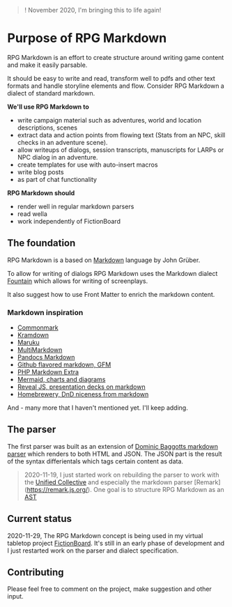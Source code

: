 > ! November 2020, I'm bringing this to life again!

# Purpose of RPG Markdown

RPG Markdown is an effort to create structure around writing game content and make it easily parsable. 

It should be easy to write and read, transform well to pdfs and other text formats and handle storyline elements and flow. Consider RPG Markdown a dialect of standard markdown.

**We'll use RPG Markdown to**

- write campaign material such as adventures, world and location descriptions, scenes
- extract data and action points from flowing text (Stats from an NPC, skill checks in an adventure scene).
- allow writeups of dialogs, session transcripts, manuscripts for LARPs or NPC dialog in an adventure.
- create templates for use with auto-insert macros
- write blog posts
- as part of chat functionality

**RPG Markdown should**

- render well in regular markdown parsers
- read wella
- work independently of FictionBoard

## The foundation

RPG Markdown is a based on [Markdown](http://daringfireball.net/projects/markdown/) language by John Grüber.

To allow for writing of dialogs RPG Markdown uses the Markdown dialect [Fountain](http://fountain.io/) which allows for writing of screenplays.

It also suggest how to use Front Matter to enrich the markdown content.

### Markdown inspiration

- [Commonmark](https://commonmark.org/)
- [Kramdown](https://kramdown.gettalong.org/)
- [Maruku](http://maruku.rubyforge.org/maruku.html)
- [MultiMarkdown](http://fletcherpenney.net/multimarkdown/)
- [Pandocs Markdown](http://johnmacfarlane.net/pandoc/README.html#pandocs-markdown)
- [Github flavored markdown, GFM](https://github.github.com/gfm/)
- [PHP Markdown Extra](http://michelf.ca/projects/php-markdown/extra/)
- [Mermaid, charts and diagrams](https://mermaid-js.github.io/mermaid/)
- [Reveal JS, presentation decks on markdown](https://revealjs.com/)
- [Homebrewery, DnD niceness from markdown](https://github.com/naturalcrit/homebrewery)

And - many more that I haven't mentioned yet. I'll keep adding. 

## The parser

The first parser was built as an extension of [Dominic Baggotts markdown parser](https://github.com/evilstreak/markdown-js) which renders to both HTML and JSON. The JSON part is the result of the syntax differientals which tags certain content as data.

> 2020-11-19, I just started work on rebuilding the parser to work with the [Unified Collective](https://unifiedjs.com/) and especially the markdown parser [Remark] (https://remark.js.org/). One goal is to structure RPG Markdown as an [AST](https://en.wikipedia.org/wiki/Abstract_syntax_tree)

## Current status

2020-11-29, The RPG Markdown concept is being used in my virtual tabletop project [FictionBoard](www.fictionboard.com). It's still in an early phase of development and I just restarted work on the parser and dialect specification.

## Contributing 

Please feel free to comment on the project, make suggestion and other input.
